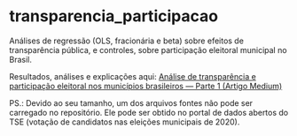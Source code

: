 # transparencia_participacao
Análises de regressão (OLS, fracionária e beta) sobre efeitos de transparência pública, e controles, sobre participação eleitoral municipal no Brasil.

Resultados, análises e explicações aqui: [Análise de transparência e participação eleitoral nos municípios brasileiros — Parte 1 (Artigo Medium)](https://medium.com/@eduardo.freitas.pg/análise-de-transparência-e-participação-eleitoral-nos-municípios-brasileiros-parte-1-cd6e255a5b08)

PS.: Devido ao seu tamanho, um dos arquivos fontes não pode ser carregado no repositório. Ele pode ser obtido no portal de dados abertos do TSE (votação de candidatos nas eleições municipais de 2020).
